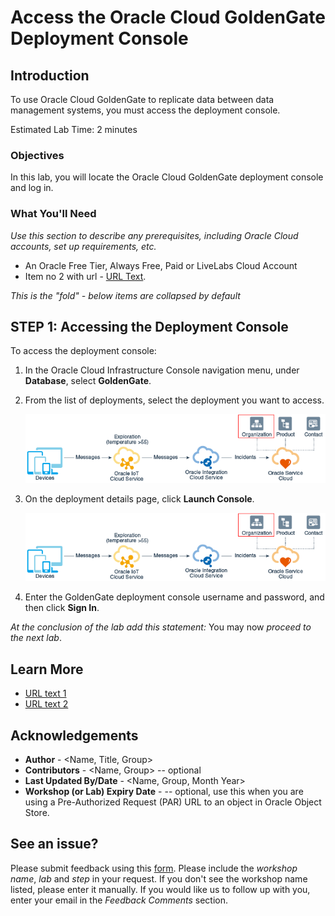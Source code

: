 # Access the Oracle Cloud GoldenGate Deployment Console

## Introduction

To use Oracle Cloud GoldenGate to replicate data between data management systems, you must access the deployment console.

Estimated Lab Time: 2 minutes

### Objectives

In this lab, you will locate the Oracle Cloud GoldenGate deployment console and log in.

### What You'll Need

*Use this section to describe any prerequisites, including Oracle Cloud accounts, set up requirements, etc.*

* An Oracle Free Tier, Always Free, Paid or LiveLabs Cloud Account
* Item no 2 with url - [URL Text](https://www.oracle.com).

*This is the "fold" - below items are collapsed by default*

## **STEP 1**: Accessing the Deployment Console

To access the deployment console:

1. In the Oracle Cloud Infrastructure Console navigation menu, under **Database**, select **GoldenGate**.

2. From the list of deployments, select the deployment you want to access.

    ![Image alt text](images/sample1.png "Image title")

3. On the deployment details page, click **Launch Console**.

    ![Image alt text](images/sample1.png)

4. Enter the GoldenGate deployment console username and password, and then click **Sign In**.

*At the conclusion of the lab add this statement:*
You may now *proceed to the next lab*.

## Learn More

* [URL text 1](http://docs.oracle.com)
* [URL text 2](http://docs.oracle.com)

## Acknowledgements
* **Author** - <Name, Title, Group>
* **Contributors** -  <Name, Group> -- optional
* **Last Updated By/Date** - <Name, Group, Month Year>
* **Workshop (or Lab) Expiry Date** - <Month Year> -- optional, use this when you are using a Pre-Authorized Request (PAR) URL to an object in Oracle Object Store.

## See an issue?
Please submit feedback using this [form](https://apexapps.oracle.com/pls/apex/f?p=133:1:::::P1_FEEDBACK:1). Please include the *workshop name*, *lab* and *step* in your request.  If you don't see the workshop name listed, please enter it manually. If you would like us to follow up with you, enter your email in the *Feedback Comments* section.
